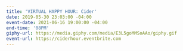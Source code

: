 ```yaml
---
title: 'VIRTUAL HAPPY HOUR: Cider'
date: 2019-05-30 23:03:00 -04:00
event-date: 2021-06-16 19:00:00 -04:00
end-time: '08PM'
giphy-url: https://media.giphy.com/media/E3L5goMMSoAAo/giphy.gif
event-url: https://ciderhour.eventbrite.com
---
```


